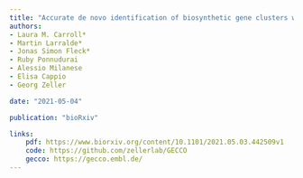 ```yaml
---
title: "Accurate de novo identification of biosynthetic gene clusters with GECCO"
authors:
- Laura M. Carroll*
- Martin Larralde*
- Jonas Simon Fleck*
- Ruby Ponnudurai
- Alessio Milanese
- Elisa Cappio
- Georg Zeller

date: "2021-05-04"

publication: "bioRxiv"

links:
    pdf: https://www.biorxiv.org/content/10.1101/2021.05.03.442509v1
    code: https://github.com/zellerlab/GECCO
    gecco: https://gecco.embl.de/
---
```





